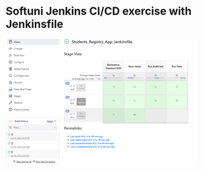 # Softuni Jenkins CI/CD exercise with Jenkinsfile

![Jenkins](Screenshots/Jenkinsfile_pipeline.png)  
